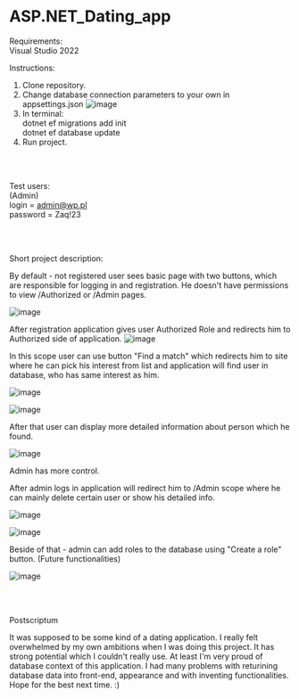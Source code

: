 # ASP.NET_Dating_app

Requirements: <br>
Visual Studio 2022

Instructions:
1. Clone repository.
2. Change database connection parameters to your own in appsettings.json
![image](https://user-images.githubusercontent.com/94222896/219731733-ca19a9cc-7155-411e-9e6e-d3842902316a.png)
3. In terminal: <br>
  dotnet ef migrations add init <br>
  dotnet ef database update
4. Run project. 

<br> <br>

Test users: <br>
  (Admin) <br>
  login = admin@wp.pl <br>
  password = Zaq!23
 
 <br> <br>
 
Short project description:

By default - not registered user sees basic page with two buttons, which are responsible for logging in and registration. He doesn't have permissions to view /Authorized or /Admin pages.

![image](https://user-images.githubusercontent.com/94222896/219738878-6b3fdf04-6586-4d08-882f-4cdf67bf3513.png)

After registration application gives user Authorized Role and redirects him to Authorized side of application.
![image](https://user-images.githubusercontent.com/94222896/219740165-665bd158-b2bf-4482-a09f-f04643298f70.png)

In this scope user can use button "Find a match" which redirects him to site where he can pick his interest from list and application will find user in database, who has same interest as him.

![image](https://user-images.githubusercontent.com/94222896/219740993-3d0e3f5c-9389-438a-b137-b57605c082b3.png)

![image](https://user-images.githubusercontent.com/94222896/219741200-4dedcbb2-45fd-41d1-98fa-20d797c819d8.png)

After that user can display more detailed information about person which he found.

![image](https://user-images.githubusercontent.com/94222896/219741612-42dbdf99-6842-45a2-a97b-d572d54d1a64.png)

Admin has more control.

After admin logs in application will redirect him to /Admin scope where he can mainly delete certain user or show his detailed info.

![image](https://user-images.githubusercontent.com/94222896/219743006-5eb564b7-157d-4905-8101-5596be12007b.png)

![image](https://user-images.githubusercontent.com/94222896/219744226-f9248f39-1dca-435b-b840-1ea1f666da49.png)

Beside of that - admin can add roles to the database using "Create a role" button. (Future functionalities)

![image](https://user-images.githubusercontent.com/94222896/219745111-b5324c06-023b-4ecd-8e0d-c26435b0fb76.png)

<br> <br>

Postscriptum

It was supposed to be some kind of a dating application. I really felt overwhelmed by my own ambitions when I was doing this project. It has strong potential which I couldn't really use. At least I'm very proud of database context of this application. I had many problems with returining database data into front-end, appearance and with inventing functionalities. Hope for the best next time. :)

